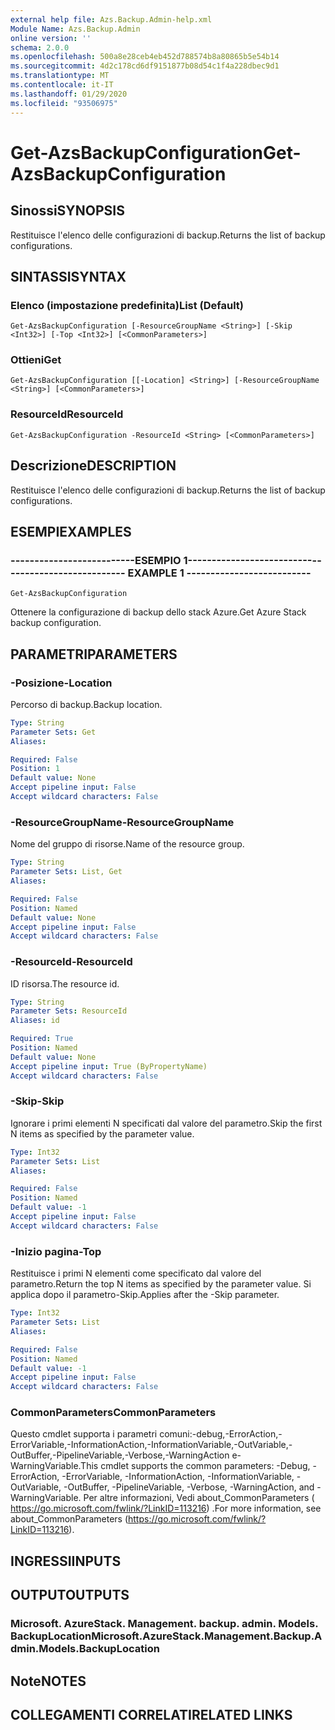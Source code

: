```yaml
---
external help file: Azs.Backup.Admin-help.xml
Module Name: Azs.Backup.Admin
online version: ''
schema: 2.0.0
ms.openlocfilehash: 500a8e28ceb4eb452d788574b8a80865b5e54b14
ms.sourcegitcommit: 4d2c178cd6df9151877b08d54c1f4a228dbec9d1
ms.translationtype: MT
ms.contentlocale: it-IT
ms.lasthandoff: 01/29/2020
ms.locfileid: "93506975"
---
```

# <span data-ttu-id="db3c2-101">Get-AzsBackupConfiguration</span><span class="sxs-lookup"><span data-stu-id="db3c2-101">Get-AzsBackupConfiguration</span></span>

## <span data-ttu-id="db3c2-102">Sinossi</span><span class="sxs-lookup"><span data-stu-id="db3c2-102">SYNOPSIS</span></span>
<span data-ttu-id="db3c2-103">Restituisce l'elenco delle configurazioni di backup.</span><span class="sxs-lookup"><span data-stu-id="db3c2-103">Returns the list of backup configurations.</span></span>

## <span data-ttu-id="db3c2-104">SINTASSI</span><span class="sxs-lookup"><span data-stu-id="db3c2-104">SYNTAX</span></span>

### <span data-ttu-id="db3c2-105">Elenco (impostazione predefinita)</span><span class="sxs-lookup"><span data-stu-id="db3c2-105">List (Default)</span></span>
```
Get-AzsBackupConfiguration [-ResourceGroupName <String>] [-Skip <Int32>] [-Top <Int32>] [<CommonParameters>]
```

### <span data-ttu-id="db3c2-106">Ottieni</span><span class="sxs-lookup"><span data-stu-id="db3c2-106">Get</span></span>
```
Get-AzsBackupConfiguration [[-Location] <String>] [-ResourceGroupName <String>] [<CommonParameters>]
```

### <span data-ttu-id="db3c2-107">ResourceId</span><span class="sxs-lookup"><span data-stu-id="db3c2-107">ResourceId</span></span>
```
Get-AzsBackupConfiguration -ResourceId <String> [<CommonParameters>]
```

## <span data-ttu-id="db3c2-108">Descrizione</span><span class="sxs-lookup"><span data-stu-id="db3c2-108">DESCRIPTION</span></span>
<span data-ttu-id="db3c2-109">Restituisce l'elenco delle configurazioni di backup.</span><span class="sxs-lookup"><span data-stu-id="db3c2-109">Returns the list of backup configurations.</span></span>

## <span data-ttu-id="db3c2-110">ESEMPI</span><span class="sxs-lookup"><span data-stu-id="db3c2-110">EXAMPLES</span></span>

### <span data-ttu-id="db3c2-111">--------------------------ESEMPIO 1--------------------------</span><span class="sxs-lookup"><span data-stu-id="db3c2-111">-------------------------- EXAMPLE 1 --------------------------</span></span>
```
Get-AzsBackupConfiguration
```

<span data-ttu-id="db3c2-112">Ottenere la configurazione di backup dello stack Azure.</span><span class="sxs-lookup"><span data-stu-id="db3c2-112">Get Azure Stack backup configuration.</span></span>

## <span data-ttu-id="db3c2-113">PARAMETRI</span><span class="sxs-lookup"><span data-stu-id="db3c2-113">PARAMETERS</span></span>

### <span data-ttu-id="db3c2-114">-Posizione</span><span class="sxs-lookup"><span data-stu-id="db3c2-114">-Location</span></span>
<span data-ttu-id="db3c2-115">Percorso di backup.</span><span class="sxs-lookup"><span data-stu-id="db3c2-115">Backup location.</span></span>

```yaml
Type: String
Parameter Sets: Get
Aliases: 

Required: False
Position: 1
Default value: None
Accept pipeline input: False
Accept wildcard characters: False
```

### <span data-ttu-id="db3c2-116">-ResourceGroupName</span><span class="sxs-lookup"><span data-stu-id="db3c2-116">-ResourceGroupName</span></span>
<span data-ttu-id="db3c2-117">Nome del gruppo di risorse.</span><span class="sxs-lookup"><span data-stu-id="db3c2-117">Name of the resource group.</span></span>

```yaml
Type: String
Parameter Sets: List, Get
Aliases: 

Required: False
Position: Named
Default value: None
Accept pipeline input: False
Accept wildcard characters: False
```

### <span data-ttu-id="db3c2-118">-ResourceId</span><span class="sxs-lookup"><span data-stu-id="db3c2-118">-ResourceId</span></span>
<span data-ttu-id="db3c2-119">ID risorsa.</span><span class="sxs-lookup"><span data-stu-id="db3c2-119">The resource id.</span></span>

```yaml
Type: String
Parameter Sets: ResourceId
Aliases: id

Required: True
Position: Named
Default value: None
Accept pipeline input: True (ByPropertyName)
Accept wildcard characters: False
```

### <span data-ttu-id="db3c2-120">-Skip</span><span class="sxs-lookup"><span data-stu-id="db3c2-120">-Skip</span></span>
<span data-ttu-id="db3c2-121">Ignorare i primi elementi N specificati dal valore del parametro.</span><span class="sxs-lookup"><span data-stu-id="db3c2-121">Skip the first N items as specified by the parameter value.</span></span>

```yaml
Type: Int32
Parameter Sets: List
Aliases: 

Required: False
Position: Named
Default value: -1
Accept pipeline input: False
Accept wildcard characters: False
```

### <span data-ttu-id="db3c2-122">-Inizio pagina</span><span class="sxs-lookup"><span data-stu-id="db3c2-122">-Top</span></span>
<span data-ttu-id="db3c2-123">Restituisce i primi N elementi come specificato dal valore del parametro.</span><span class="sxs-lookup"><span data-stu-id="db3c2-123">Return the top N items as specified by the parameter value.</span></span>
<span data-ttu-id="db3c2-124">Si applica dopo il parametro-Skip.</span><span class="sxs-lookup"><span data-stu-id="db3c2-124">Applies after the -Skip parameter.</span></span>

```yaml
Type: Int32
Parameter Sets: List
Aliases: 

Required: False
Position: Named
Default value: -1
Accept pipeline input: False
Accept wildcard characters: False
```

### <span data-ttu-id="db3c2-125">CommonParameters</span><span class="sxs-lookup"><span data-stu-id="db3c2-125">CommonParameters</span></span>
<span data-ttu-id="db3c2-126">Questo cmdlet supporta i parametri comuni:-debug,-ErrorAction,-ErrorVariable,-InformationAction,-InformationVariable,-OutVariable,-OutBuffer,-PipelineVariable,-Verbose,-WarningAction e-WarningVariable.</span><span class="sxs-lookup"><span data-stu-id="db3c2-126">This cmdlet supports the common parameters: -Debug, -ErrorAction, -ErrorVariable, -InformationAction, -InformationVariable, -OutVariable, -OutBuffer, -PipelineVariable, -Verbose, -WarningAction, and -WarningVariable.</span></span> <span data-ttu-id="db3c2-127">Per altre informazioni, Vedi about_CommonParameters ( https://go.microsoft.com/fwlink/?LinkID=113216) .</span><span class="sxs-lookup"><span data-stu-id="db3c2-127">For more information, see about_CommonParameters (https://go.microsoft.com/fwlink/?LinkID=113216).</span></span>

## <span data-ttu-id="db3c2-128">INGRESSI</span><span class="sxs-lookup"><span data-stu-id="db3c2-128">INPUTS</span></span>

## <span data-ttu-id="db3c2-129">OUTPUT</span><span class="sxs-lookup"><span data-stu-id="db3c2-129">OUTPUTS</span></span>

### <span data-ttu-id="db3c2-130">Microsoft. AzureStack. Management. backup. admin. Models. BackupLocation</span><span class="sxs-lookup"><span data-stu-id="db3c2-130">Microsoft.AzureStack.Management.Backup.Admin.Models.BackupLocation</span></span>

## <span data-ttu-id="db3c2-131">Note</span><span class="sxs-lookup"><span data-stu-id="db3c2-131">NOTES</span></span>

## <span data-ttu-id="db3c2-132">COLLEGAMENTI CORRELATI</span><span class="sxs-lookup"><span data-stu-id="db3c2-132">RELATED LINKS</span></span>

